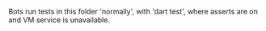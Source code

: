 Bots run tests in this folder 'normally', with 'dart test', where asserts are on and VM service is unavailable.
